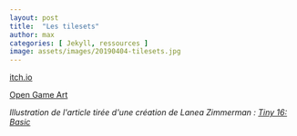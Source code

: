 ```yaml
---
layout: post
title:  "Les tilesets"
author: max
categories: [ Jekyll, ressources ]
image: assets/images/20190404-tilesets.jpg
---
```


<a class="nav-link highlight" target="blank" href="https://itch.io/">itch.io</a>

<a class="nav-link highlight" target="blank" href="https://opengameart.org/art-search-advanced?keys=&field_art_type_tid%5B%5D=9&sort_by=count&sort_order=DESC">Open Game Art</a>

*Illustration de l'article tirée d'une création de Lanea Zimmerman : [Tiny 16: Basic](https://opengameart.org/content/tiny-16-basic)*
<!--stackedit_data:
eyJoaXN0b3J5IjpbLTY1NTQ0MTkyMCwxNzQ2MzI4NDExLDE3Nj
Y2MDQzNjgsMjE0NTQ2MzUzMV19
-->